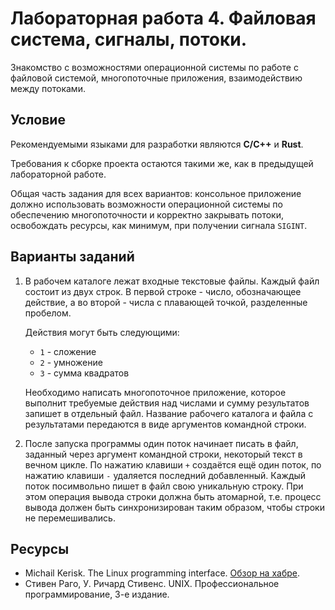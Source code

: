 # Лабораторная работа 4. Файловая система, сигналы, потоки.

Знакомство с возможностями операционной системы по работе с файловой системой, многопоточные приложения, взаимодействию между потоками.

## Условие

Рекомендуемыми языками для разработки являются **C/C++** и **Rust**.

Требования к сборке проекта остаются такими же, как в предыдущей лабораторной работе.

Общая часть задания для всех вариантов: консольное приложение должно использовать возможности операционной системы по обеспечению многопоточности и корректно закрывать потоки, освобождать ресурсы, как минимум, при получении сигнала `SIGINT`.

## Варианты заданий

1. В рабочем каталоге лежат входные текстовые файлы.
    Каждый файл состоит из двух строк.
    В первой строке - число, обозначающее действие, а во второй - числа с плавающей точкой, разделенные пробелом.

    Действия могут быть следующими:

    - `1` - сложение
    - `2` - умножение
    - `3` - сумма квадратов

    Необходимо написать многопоточное приложение, которое выполнит требуемые действия над числами и сумму результатов запишет в отдельный файл.
    Название рабочего каталога и файла с результатами передаются в виде аргументов командной строки.

2. После запуска программы один поток начинает писать в файл, заданный через аргумент командной строки, некоторый текст в вечном цикле.
    По нажатию клавиши `+` создаётся ещё один поток, по нажатию клавиши `-` удаляется последний добавленный.
    Каждый поток посимвольно пишет в файл свою уникальную строку.
    При этом операция вывода строки должна быть атомарной, т.е. процесс вывода должен быть синхронизирован таким образом, чтобы строки не перемешивались.

## Ресурсы

- Michail Kerisk. The Linux programming interface. [Обзор на хабре](https://habrahabr.ru/company/piter/blog/282776/).
- Стивен Раго, У. Ричард Стивенс. UNIX. Профессиональное программирование, 3-е издание.